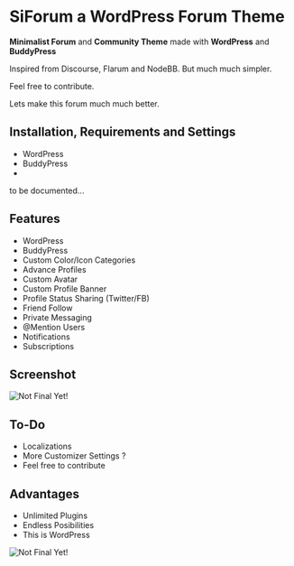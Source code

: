 # SiForum a WordPress Forum Theme 

**Minimalist Forum** and **Community Theme** made with **WordPress** and **BuddyPress**

Inspired from Discourse, Flarum and NodeBB. But much much simpler.

Feel free to contribute. 

Lets make this forum much much better.

## Installation, Requirements and Settings

- WordPress
- BuddyPress
- 

to be documented...

## Features
 
- WordPress
- BuddyPress
- Custom Color/Icon Categories
- Advance Profiles
- Custom Avatar
- Custom Profile Banner
- Profile Status Sharing (Twitter/FB)
- Friend Follow
- Private Messaging
- @Mention Users
- Notifications
- Subscriptions


## Screenshot

![Not Final Yet!](https://raw.githubusercontent.com/sinanisler/SiForum/main/SiForum-v3.png)


## To-Do

- Localizations
- More Customizer Settings ?
- Feel free to contribute


## Advantages
- Unlimited Plugins
- Endless Posibilities 
- This is WordPress 

![Not Final Yet!](https://raw.githubusercontent.com/sinanisler/SiForum/main/gigi.gif)
